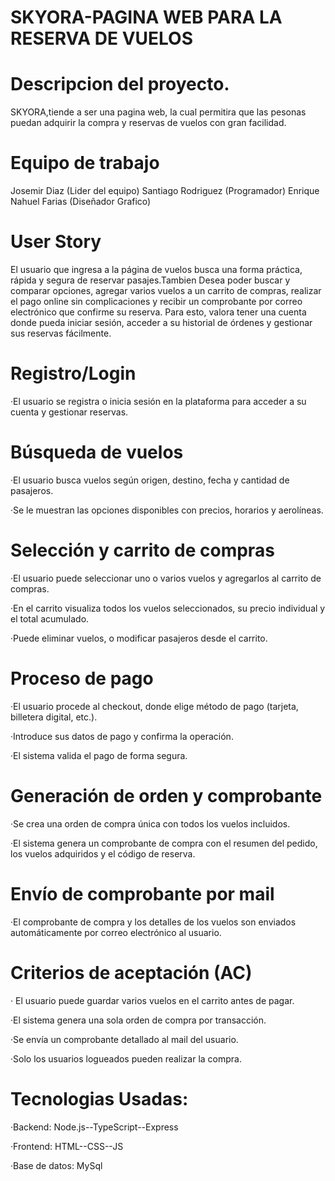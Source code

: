 # SKYORA-PAGINA WEB PARA LA RESERVA DE VUELOS
# Descripcion del proyecto.
SKYORA,tiende a ser una pagina web, la cual permitira que las pesonas puedan adquirir la compra y reservas de vuelos con gran facilidad.
# Equipo de trabajo
Josemir Diaz (Lider del equipo)
Santiago Rodriguez (Programador)
Enrique Nahuel Farias (Diseñador Grafico)
# User Story
El usuario que ingresa a la página de vuelos busca una forma práctica, rápida y segura de reservar pasajes.Tambien Desea poder buscar y comparar opciones, agregar varios vuelos a un carrito de compras, realizar el pago online sin complicaciones y recibir un comprobante por correo electrónico que confirme su reserva. Para esto, valora tener una cuenta donde pueda iniciar sesión, acceder a su historial de órdenes y gestionar sus reservas fácilmente.

# Registro/Login
·El usuario se registra o inicia sesión en la plataforma para acceder a su cuenta y gestionar reservas.

# Búsqueda de vuelos
 ·El usuario busca vuelos según origen, destino, fecha y cantidad de pasajeros.
 
 ·Se le muestran las opciones disponibles con precios, horarios y aerolíneas.
# Selección y carrito de compras
 ·El usuario puede seleccionar uno o varios vuelos y agregarlos al carrito de compras.

 
 ·En el carrito visualiza todos los vuelos seleccionados, su precio individual y el total acumulado.
 
 ·Puede eliminar vuelos, o modificar pasajeros desde el carrito.
# Proceso de pago
 ·El usuario procede al checkout, donde elige método de pago (tarjeta, billetera digital, etc.).
 
 ·Introduce sus datos de pago y confirma la operación.
 
 ·El sistema valida el pago de forma segura.

# Generación de orden y comprobante
 ·Se crea una orden de compra única con todos los vuelos incluidos.
 
 ·El sistema genera un comprobante de compra con el resumen del pedido, los vuelos adquiridos y el código de reserva.

# Envío de comprobante por mail
 ·El comprobante de compra y los detalles de los vuelos son enviados automáticamente por correo electrónico al usuario.

# Criterios de aceptación (AC)
 · El usuario puede guardar varios vuelos en el carrito antes de pagar.
 
 ·El sistema genera una sola orden de compra por transacción.
 
 ·Se envía un comprobante detallado al mail del usuario.
 
 ·Solo los usuarios logueados pueden realizar la compra.

# Tecnologias Usadas:
 ·Backend: Node.js--TypeScript--Express
 
 ·Frontend: HTML--CSS--JS
 
 ·Base de datos: MySql

